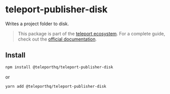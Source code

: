 # teleport-publisher-disk

Writes a project folder to disk.

> This package is part of the [teleport ecosystem](https://github.com/teleporthq/teleport-code-generators). For a complete guide, check out the [official documentation](https://docs.teleporthq.io/).

## Install
```bash
npm install @teleporthq/teleport-publisher-disk
```
or
```bash
yarn add @teleporthq/teleport-publisher-disk
```
